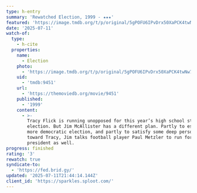 ```yaml
---
type: h-entry
summary: 'Rewatched Election, 1999 - ★★★'
featured: 'https://image.tmdb.org/t/p/original/5gPOFU6IPvDrx50XaPCK4twNw79.jpg'
date: '2025-07-11'
watch-of:
  type:
    - h-cite
  properties:
    name:
      - Election
    photo:
      - 'https://image.tmdb.org/t/p/original/5gPOFU6IPvDrx50XaPCK4twNw79.jpg'
    uid:
      - 'tmdb:9451'
    url:
      - 'https://themoviedb.org/movie/9451'
    published:
      - '1999'
    content:
      - >-
        Tracy Flick is running unopposed for this year’s high school student
        election. But Jim McAllister has a different plan. Partly to establish a
        more democratic election, and partly to satisfy some deep personal anger
        toward Tracy, Jim talks football player Paul Metzler to run for
        president as well.
progress: finished
rating: '3'
rewatch: true
syndicate-to:
  - 'https://fed.brid.gy/'
updated: '2025-07-11T21:44:14.144Z'
client_id: 'https://sparkles.sploot.com/'
---
```


